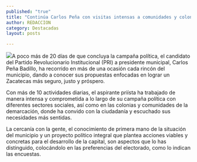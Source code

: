 ```yaml
---
published: "true"
title: "Continúa Carlos Peña con visitas intensas a comunidades y colonias de la capital para que la población conozca sus propuestas "
author: REDACCION
category: Destacadas
layout: posts

---
```


![](http://i.imgur.com/x0QXPU1m.jpg)A poco más de 20 días de que concluya la campaña política, el candidato del Partido Revolucionario Institucional (PRI) a presidente municipal, Carlos Peña Badillo, ha recorrido en más de una ocasión cada rincón del municipio, dando a conocer sus propuestas enfocadas en lograr un Zacatecas más seguro, justo y próspero.

Con más de 10 actividades diarias, el aspirante priísta ha trabajado de manera intensa y comprometida a lo largo de su campaña política con diferentes sectores sociales, así como en las colonias y comunidades de la demarcación, donde ha convido con la ciudadanía y escuchado sus necesidades más sentidas.

La cercanía con la gente, el conocimiento de primera mano de la situación del municipio y un proyecto político integral que plantea acciones viables y concretas para el desarrollo de la capital, son aspectos que lo has distinguido, colocándolo en las preferencias del electorado, como lo indican las encuestas.
